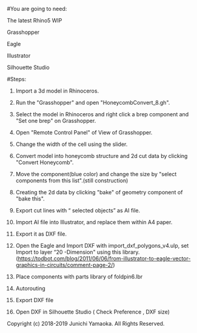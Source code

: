 #You are going to need:

The latest Rhino5 WIP

Grasshopper

Eagle

Illustrator

Silhouette Studio

#Steps:

1. Import a 3d model in Rhinoceros.

2. Run the "Grasshopper" and open "HoneycombConvert_8.gh".

3. Select the model in Rhinoceros and right click a brep component and "Set one brep" on Grasshopper.

4. Open "Remote Control Panel" of View of Grasshopper.

5. Change the width of the cell using the slider.

6. Convert model into honeycomb structure and 2d cut data by clicking "Convert Honeycomb".

7. Move the component(blue color) and change the size by "select components from this list".(still construction)

8. Creating the 2d data by clicking "bake" of geometry component of "bake this".

9. Export cut lines with “ selected objects” as AI file. 

10. Import AI file into Illustrator, and replace them within A4 paper. 

11. Export it as DXF file.

12. Open the Eagle and Import DXF with import_dxf_polygons_v4.ulp, set Import to layer “20 -Dimension" using this library. 
(https://todbot.com/blog/2011/06/06/from-illustrator-to-eagle-vector-graphics-in-circuits/comment-page-2/)

13. Place components with parts library of foldpin6.lbr

14. Autorouting 

15. Export DXF file 

16. Open DXF in Silhouette Studio ( Check Preference , DXF size) 



Copyright (c) 2018-2019 Junichi Yamaoka. All Rights Reserved.

